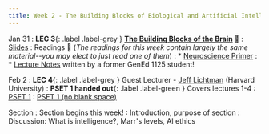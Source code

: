 ```yaml
---
title: Week 2 - The Building Blocks of Biological and Artificial Intelligence 
---
```


Jan 31
: **LEC 3**{: .label .label-grey } **[The Building Blocks of the Brain](https://harvard.hosted.panopto.com/Panopto/Pages/Viewer.aspx?id=c848ec80-bb66-4e3a-8ca6-ae2b01612322)** 🎥
    : [Slides](https://canvas.harvard.edu/files/14254526/download?download_frd=1)
: Readings 📖  (_The readings for this week contain largely the same material--you may elect to just read one of them_)
: * [Neuroscience Primer](https://canvas.harvard.edu/files/14251618/download?download_frd=1)
: * [Lecture Notes](https://canvas.harvard.edu/files/14251627/download?download_frd=1) written by a former GenEd 1125 student!

Feb 2
:  **LEC 4**{: .label .label-grey } Guest Lecturer - [Jeff Lichtman](https://lichtmanlab.fas.harvard.edu/) (Harvard University)
:  **PSET 1 handed out**{: .label .label-green } Covers lectures 1-4
    : [PSET 1](https://canvas.harvard.edu/files/14275242/download?download_frd=1) : [PSET 1 (no blank space)](https://canvas.harvard.edu/files/14275241/download?download_frd=1)

Section
: Section begins this week!
: Introduction, purpose of section
: Discussion: What is intelligence?, Marr's levels, AI ethics 
